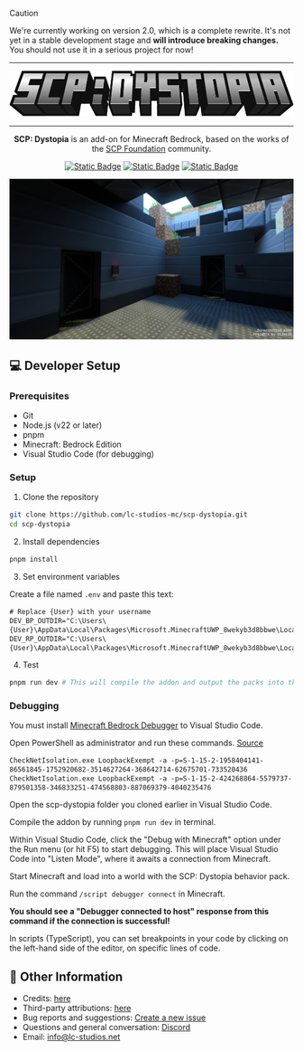 > [!CAUTION]
> We're currently working on version 2.0, which is a complete rewrite. It's not yet in a stable development stage and **will introduce breaking changes.**
> You should not use it in a serious project for now!

<hr/>

<div align="center">

<img src="./media/logo.webp" alt="Logo" title="SCP: Dystopia" height="80" />

<hr/>

**SCP: Dystopia** is an add-on for Minecraft Bedrock, based on the works of the [SCP Foundation](https://scp-wiki.wikidot.com/) community.

[![Static Badge](https://img.shields.io/badge/Discord-%235865F2?style=for-the-badge&logo=discord&logoColor=%23ffffff)](https://discord.gg/K2mxsJ2trE)
[![Static Badge](https://img.shields.io/badge/CurseForge-%23f16436?style=for-the-badge&logo=curseforge&logoColor=%23ffffff)](https://www.curseforge.com/minecraft-bedrock/addons/scp-dystopia-addon)
[![Static Badge](https://img.shields.io/badge/MCPEDL-%2300a52e?style=for-the-badge)](https://mcpedl.com/scp-dystopia-addon/)

<img src="./media/banner.webp" alt="Logo" title="SCP: Dystopia" />

</div>

## :computer: Developer Setup

### Prerequisites

- Git
- Node.js (v22 or later)
- pnpm
- Minecraft: Bedrock Edition
- Visual Studio Code (for debugging)

### Setup

1. Clone the repository

```bash
git clone https://github.com/lc-studios-mc/scp-dystopia.git
cd scp-dystopia
```

2. Install dependencies

```bash
pnpm install
```

3. Set environment variables

Create a file named `.env` and paste this text:

```env
# Replace {User} with your username
DEV_BP_OUTDIR="C:\Users\{User}\AppData\Local\Packages\Microsoft.MinecraftUWP_8wekyb3d8bbwe\LocalState\games\com.mojang\development_behavior_packs\SCPDY_BP_DEV"
DEV_RP_OUTDIR="C:\Users\{User}\AppData\Local\Packages\Microsoft.MinecraftUWP_8wekyb3d8bbwe\LocalState\games\com.mojang\development_resource_packs\SCPDY_RP_DEV"
```

4. Test

```bash
pnpm run dev # This will compile the addon and output the packs into the folders you specified with .env
```

### Debugging

You must install [Minecraft Bedrock Debugger](https://marketplace.visualstudio.com/items?itemName=mojang-studios.minecraft-debugger) to Visual Studio Code.

Open PowerShell as administrator and run these commands. [Source](https://github.com/Mojang/minecraft-debugger?tab=readme-ov-file#ensure-that-the-minecraft-bedrock-client-can-make-loopback-requests)

```pwsh
CheckNetIsolation.exe LoopbackExempt -a -p=S-1-15-2-1958404141-86561845-1752920682-3514627264-368642714-62675701-733520436
CheckNetIsolation.exe LoopbackExempt -a -p=S-1-15-2-424268864-5579737-879501358-346833251-474568803-887069379-4040235476
```

Open the scp-dystopia folder you cloned earlier in Visual Studio Code.

Compile the addon by running `pnpm run dev` in terminal.

Within Visual Studio Code, click the "Debug with Minecraft" option under the Run menu (or hit F5) to start debugging. This will place Visual Studio Code into "Listen Mode", where it awaits a connection from Minecraft.

Start Minecraft and load into a world with the SCP: Dystopia behavior pack.

Run the command `/script debugger connect` in Minecraft.

**You should see a "Debugger connected to host" response from this command if the connection is successful!**

In scripts (TypeScript), you can set breakpoints in your code by clicking on the left-hand side of the editor, on specific lines of code.

## :memo: Other Information

- Credits: [here](./docs/credits.md)
- Third-party attributions: [here](./docs/attributions.md)
- Bug reports and suggestions: [Create a new issue](https://github.com/lc-studios-mc/scp-dystopia/issues)
- Questions and general conversation: [Discord](https://discord.gg/K2mxsJ2trE)
- Email: info@lc-studios.net
